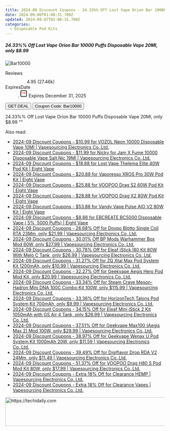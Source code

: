 ```yaml
---
title: 2024-09 Discount Coupons - 24.33%% Off Lost Vape Orion Bar 10000 Puffs Disposable Vape 20Ml, only $8.99 | Vapesourcing Electronics Co.,Ltd.
date: 2024-09-06T01:08:31.700Z
updated: 2024-09-07T01:08:31.700Z
categories:
  - Disposable Pod Kits
---
```



<div class="max-w-4xl mx-auto grid grid-cols-1 lg:max-w-5xl lg:gap-x-20 lg:grid-cols-2">
  <div class="relative p-3 col-start-1 row-start-1 flex flex-col-reverse rounded-lg bg-gradient-to-t from-black/75 via-black/0 sm:bg-none sm:row-start-2 sm:p-0 lg:row-start-1">
    <h5 class="mt-1 text-lg font-semibold text-white sm:text-slate-900 md:text-2xl dark:sm:text-white">24.33%% Off Lost Vape Orion Bar 10000 Puffs Disposable Vape 20Ml, only $8.99</h5>
  </div>
  
  <div class="col-start-1 col-end-3 row-start-1 grid gap-4 sm:mb-6 sm:grid-cols-4 lg:col-start-2 lg:row-span-6 lg:row-end-6 lg:mb-0 lg:gap-6">
      <img src="&quot;https://static.shareasale.com/image/90958/deal/LostVapeOrionBar10000PuffsDisposableVape20ml.png&quot;" onClick="javascript:window.open(decodeURIComponent('%22https%3A%2F%2Fwww.shareasale.com%2Fu.cfm%3Fd%3D1078004%26m%3D90958%26u%3D4338022%22'), '_blank');void(0);" alt="Bar10000" class="h-60 w-full rounded-lg object-cover sm:col-span-2 sm:h-52 lg:col-span-full" loading="lazy" />
    
  </div>
  <dl class="row-start-2 mt-4 flex items-center text-xs font-medium sm:row-start-3 sm:mt-1 md:mt-2.5 lg:row-start-2">
    <dt class="sr-only">Reviews</dt>
    <dd class="flex items-center text-indigo-600 dark:text-indigo-400">
      <svg width="24" height="24" fill="none" aria-hidden="true" class="mr-1 stroke-current dark:stroke-indigo-500">
        <path d="m12 5 2 5h5l-4 4 2.103 5L12 16l-5.103 3L9 14l-4-4h5l2-5Z" stroke-width="2" stroke-linecap="round" stroke-linejoin="round" />
      </svg>
      <span>4.95 <span class="font-normal text-slate-400">(27.46k)</span></span>
    </dd>
    <dt class="sr-only">ExpiresDate</dt>
    <dd class="flex items-center">
      <svg width="2" height="2" aria-hidden="true" fill="currentColor" class="mx-3 text-slate-300">
        <circle cx="1" cy="1" r="1" />
      </svg>
      <svg width="24" height="24" viewBox="0 0 24 24" fill="none" stroke="currentColor" stroke-width="2">
        <rect x="3" y="3" width="18" height="18" rx="2" fill="#fff" />
        <path d="M6 10L18 10" stroke="red" stroke-width="2" fill="none" />
        <path d="M10 6L10 18" stroke="#fff" stroke-width="2" fill="none" />
      </svg>
      Expires December 31, 2025    </dd>
  </dl>
  <div class="col-start-1 row-start-3 mt-4 self-center sm:col-start-2 sm:row-span-2 sm:row-start-2 sm:mt-0 lg:col-start-1 lg:row-start-3 lg:row-end-4 lg:mt-6">
    <button type="button" onClick="javascript:window.open(decodeURIComponent('%22https%3A%2F%2Fwww.shareasale.com%2Fu.cfm%3Fd%3D1078004%26m%3D90958%26u%3D4338022%22'), '_blank');void(0);" class="rounded-lg bg-red-600 px-3 py-2 text-sm font-medium leading-6 text-white">GET DEAL</button>
    <button type="button" onClick="javascript:window.open(decodeURIComponent('%22https%3A%2F%2Fwww.shareasale.com%2Fu.cfm%3Fd%3D1078004%26m%3D90958%26u%3D4338022%22'), '_blank');void(0);" class="border-dashed border-2 border-indigo-600 bg-green-100 text-sm leading-6 font-medium py-2 px-3 rounded-lg">Coupon Code: Bar10000</button>
  </div>
  <p class="col-start-1 mt-4 text-sm leading-6 sm:col-span-2 lg:col-span-1 lg:row-start-4 lg:mt-6 dark:text-slate-400">
    24.33%% Off Lost Vape Orion Bar 10000 Puffs Disposable Vape 20Ml, only $8.99 
""  </p>
</div>
<span class="atpl-alsoreadstyle">Also read:</span>
<div><ul>
<li><a href="https://coupons.techidaily.com/coupon-1085667-share-90958-sale/"><u>2024-09 Discount Coupons - $10.99 for VOZOL Neon 10000 Disposable Vape 10Ml | Vapesourcing Electronics Co.,Ltd.</u></a></li>
<li><a href="https://coupons.techidaily.com/coupon-1086091-share-90958-sale/"><u>2024-09 Discount Coupons - $11.99 for Nicky for Jam X Fume 10000 Disposable Vape Salt Nic 19Ml | Vapesourcing Electronics Co.,Ltd.</u></a></li>
<li><a href="https://coupons.techidaily.com/coupon-1086301-share-59344-sale/"><u>2024-09 Discount Coupons - $18.88 for Lost Vape Thelema Elite 40W Pod Kit | Eight Vape</u></a></li>
<li><a href="https://coupons.techidaily.com/coupon-1086295-share-59344-sale/"><u>2024-09 Discount Coupons - $20.88 for Vaporesso XROS Pro 30W Pod Kit | Eight Vape</u></a></li>
<li><a href="https://coupons.techidaily.com/coupon-1086303-share-59344-sale/"><u>2024-09 Discount Coupons - $25.88 for VOOPOO Drag S2 60W Pod Kit | Eight Vape</u></a></li>
<li><a href="https://coupons.techidaily.com/coupon-1086306-share-59344-sale/"><u>2024-09 Discount Coupons - $28.88 for VOOPOO Drag X2 80W Pod Kit | Eight Vape</u></a></li>
<li><a href="https://coupons.techidaily.com/coupon-1086296-share-59344-sale/"><u>2024-09 Discount Coupons - $53.88 for Vandy Vape Pulse AIO V2 80W Kit | Eight Vape</u></a></li>
<li><a href="https://coupons.techidaily.com/coupon-1086546-share-59344-sale/"><u>2024-09 Discount Coupons - $8.88 for EBCREATE BC5000 Disposable Vape ( 5%, 5000 Puffs) | Eight Vape</u></a></li>
<li><a href="https://coupons.techidaily.com/coupon-832290-share-90958-sale/"><u>2024-09 Discount Coupons - 26.68% Off for Dovpo Blotto Single Coil RTA 23Mm, only $21.99 | Vapesourcing Electronics Co.,Ltd.</u></a></li>
<li><a href="https://coupons.techidaily.com/coupon-1086043-share-90958-sale/"><u>2024-09 Discount Coupons - 30.01% Off BP Mods Warhammer Box Mod 60W, only $27.99 | Vapesourcing Electronics Co.,Ltd.</u></a></li>
<li><a href="https://coupons.techidaily.com/coupon-945217-share-90958-sale/"><u>2024-09 Discount Coupons - 30.78% Off for Eleaf iStick I80 Kit 80W With Melo C Tank, only $26.99 | Vapesourcing Electronics Co.,Ltd.</u></a></li>
<li><a href="https://coupons.techidaily.com/coupon-1086090-share-90958-sale/"><u>2024-09 Discount Coupons - 31.27% Off for ZQ Xtal Max Pod System Kit 1200mAh, only $10.99 | Vapesourcing Electronics Co.,Ltd.</u></a></li>
<li><a href="https://coupons.techidaily.com/coupon-706469-share-90958-sale/"><u>2024-09 Discount Coupons - 32.27% Off for Geekvape Aegis Hero Pod Mod Kit, only $20.99 | Vapesourcing Electronics Co.,Ltd.</u></a></li>
<li><a href="https://coupons.techidaily.com/coupon-986499-share-90958-sale/"><u>2024-09 Discount Coupons - 33.34% Off for Steam Crave Meson-Hadron Mini DNA 100C Combo Kit 100W, only $115.99 | Vapesourcing Electronics Co.,Ltd.</u></a></li>
<li><a href="https://coupons.techidaily.com/coupon-1086089-share-90958-sale/"><u>2024-09 Discount Coupons - 33.36% Off for HorizonTech Talons Pod System Kit 700mAh, only $9.99 | Vapesourcing Electronics Co.,Ltd.</u></a></li>
<li><a href="https://coupons.techidaily.com/coupon-817996-share-90958-sale/"><u>2024-09 Discount Coupons - 34.15% Off for Eleaf Mini iStick 2 Kit 1050mAh with GS Air 4 Tank, only $26.99 | Vapesourcing Electronics Co.,Ltd.</u></a></li>
<li><a href="https://coupons.techidaily.com/coupon-889773-share-90958-sale/"><u>2024-09 Discount Coupons - 37.51% Off for Geekvape Max100 (Aegis Max 2) Mod 100W, only $29.99 | Vapesourcing Electronics Co.,Ltd.</u></a></li>
<li><a href="https://coupons.techidaily.com/coupon-943111-share-90958-sale/"><u>2024-09 Discount Coupons - 38.97% Off for Geekvape Wenax U Pod System Kit 1000mAh 20W, only $11.59 | Vapesourcing Electronics Co.,Ltd.</u></a></li>
<li><a href="https://coupons.techidaily.com/coupon-985936-share-90958-sale/"><u>2024-09 Discount Coupons - 39.49% Off for Digiflavor Drop RDA V2 24Mm, only $11.49 | Vapesourcing Electronics Co.,Ltd.</u></a></li>
<li><a href="https://coupons.techidaily.com/coupon-942014-share-90958-sale/"><u>2024-09 Discount Coupons - 51.37% Off for VOOPOO Drag H80 S Pod Mod Kit 80W, only $17.99 | Vapesourcing Electronics Co.,Ltd.</u></a></li>
<li><a href="https://coupons.techidaily.com/coupon-1086349-share-90958-sale/"><u>2024-09 Discount Coupons - Extra 18% Off for Clearance HEMP | Vapesourcing Electronics Co.,Ltd.</u></a></li>
<li><a href="https://coupons.techidaily.com/coupon-1086346-share-90958-sale/"><u>2024-09 Discount Coupons - Extra 18% Off for Clearance Vapes | Vapesourcing Electronics Co.,Ltd.</u></a></li>
</ul></div>

<ins class="adsbygoogle"
      style="display:block"
      data-ad-client="ca-pub-7571918770474297"
      data-ad-slot="8358498916"
      data-ad-format="auto"
      data-full-width-responsive="true"></ins>
<!-- affiliate ads begin -->
<a href="https://unicoeye.pxf.io/c/5597632/2134223/18498" target="_top" id="2134223">
  <img src="//a.impactradius-go.com/display-ad/18498-2134223" border="0" alt="https://techidaily.com" width="728" height="90"/>
</a>
<img height="0" width="0" src="https://unicoeye.pxf.io/i/5597632/2134223/18498" style="position:absolute;visibility:hidden;" border="0" />
<!-- affiliate ads end -->